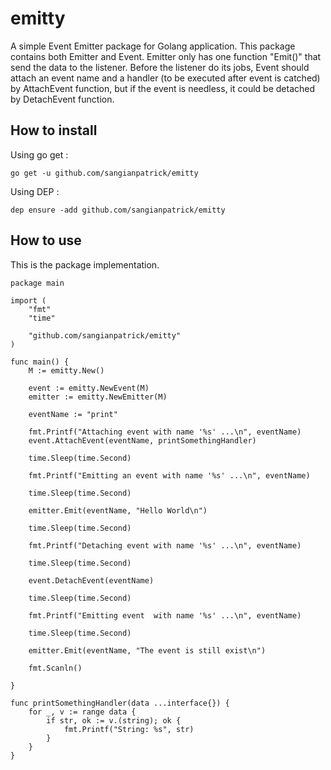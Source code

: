 # emitty

A simple Event Emitter package for Golang application. This package contains both Emitter and Event.
Emitter only has one function "Emit()" that send the data to the listener. Before the listener do its jobs, Event should attach an event name and a handler (to be executed after event is catched) by AttachEvent function, but if the event is needless, it could be detached by DetachEvent function.

## How to install

Using go get :

```go get -u github.com/sangianpatrick/emitty```

Using DEP :

```dep ensure -add github.com/sangianpatrick/emitty```

## How to use

This is the package implementation.

```
package main

import (
	"fmt"
	"time"

	"github.com/sangianpatrick/emitty"
)

func main() {
	M := emitty.New()

	event := emitty.NewEvent(M)
	emitter := emitty.NewEmitter(M)

	eventName := "print"

	fmt.Printf("Attaching event with name '%s' ...\n", eventName)
	event.AttachEvent(eventName, printSomethingHandler)

	time.Sleep(time.Second)

	fmt.Printf("Emitting an event with name '%s' ...\n", eventName)

	time.Sleep(time.Second)

	emitter.Emit(eventName, "Hello World\n")

	time.Sleep(time.Second)

	fmt.Printf("Detaching event with name '%s' ...\n", eventName)

	time.Sleep(time.Second)

	event.DetachEvent(eventName)

	time.Sleep(time.Second)

	fmt.Printf("Emitting event  with name '%s' ...\n", eventName)

	time.Sleep(time.Second)

	emitter.Emit(eventName, "The event is still exist\n")

	fmt.Scanln()

}

func printSomethingHandler(data ...interface{}) {
	for _, v := range data {
		if str, ok := v.(string); ok {
			fmt.Printf("String: %s", str)
		}
	}
}
```
